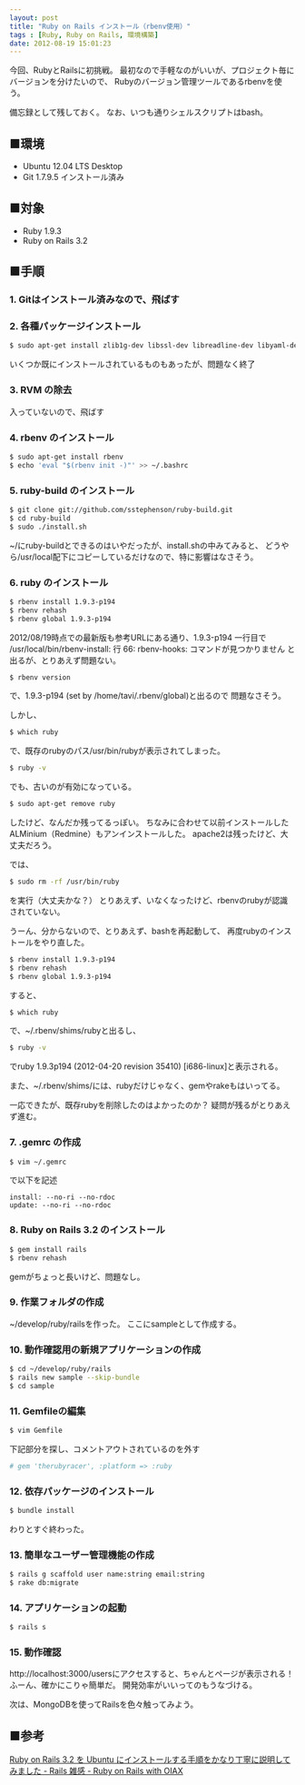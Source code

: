 ```yaml
---
layout: post
title: "Ruby on Rails インストール（rbenv使用）"
tags : [Ruby, Ruby on Rails, 環境構築]
date: 2012-08-19 15:01:23
---
```



今回、RubyとRailsに初挑戦。
最初なので手軽なのがいいが、プロジェクト毎にバージョンを分けたいので、
Rubyのバージョン管理ツールであるrbenvを使う。

備忘録として残しておく。
なお、いつも通りシェルスクリプトはbash。

## ■環境

* Ubuntu 12.04 LTS Desktop
* Git 1.7.9.5 インストール済み

## ■対象
* Ruby 1.9.3
* Ruby on Rails 3.2


## ■手順

### 1. Gitはインストール済みなので、飛ばす


### 2. 各種パッケージインストール

```bash
$ sudo apt-get install zlib1g-dev libssl-dev libreadline-dev libyaml-dev libxml2-dev libxslt-dev libsqlite3-dev g++
```

いくつか既にインストールされているものもあったが、問題なく終了


### 3. RVM の除去
入っていないので、飛ばす

### 4. rbenv のインストール


```bash
$ sudo apt-get install rbenv
$ echo 'eval "$(rbenv init -)"' >> ~/.bashrc
```


### 5. ruby-build のインストール


```bash
$ git clone git://github.com/sstephenson/ruby-build.git
$ cd ruby-build
$ sudo ./install.sh
```


~/にruby-buildとできるのはいやだったが、install.shの中みてみると、
どうやら/usr/local配下にコピーしているだけなので、特に影響はなさそう。


### 6. ruby のインストール


```bash
$ rbenv install 1.9.3-p194
$ rbenv rehash
$ rbenv global 1.9.3-p194
```


2012/08/19時点での最新版も参考URLにある通り、1.9.3-p194
一行目で
/usr/local/bin/rbenv-install: 行 66: rbenv-hooks: コマンドが見つかりません
と出るが、とりあえず問題ない。


```bash
$ rbenv version
```

で、1.9.3-p194 (set by /home/tavi/.rbenv/global)と出るので
問題なさそう。

しかし、

```bash
$ which ruby
```

で、既存のrubyのパス/usr/bin/rubyが表示されてしまった。

```bash
$ ruby -v
```

でも、古いのが有効になっている。


```bash
$ sudo apt-get remove ruby
```

したけど、なんだか残ってるっぽい。
ちなみに合わせて以前インストールしたALMinium（Redmine）もアンインストールした。
apache2は残ったけど、大丈夫だろう。

では、

```bash
$ sudo rm -rf /usr/bin/ruby
```

を実行（大丈夫かな？）
とりあえず、いなくなったけど、rbenvのrubyが認識されていない。


うーん、分からないので、とりあえず、bashを再起動して、
再度rubyのインストールをやり直した。

```bash
$ rbenv install 1.9.3-p194
$ rbenv rehash
$ rbenv global 1.9.3-p194
```

すると、

```bash
$ which ruby
```

で、~/.rbenv/shims/rubyと出るし、

```bash
$ ruby -v
```

でruby 1.9.3p194 (2012-04-20 revision 35410) [i686-linux]と表示される。

また、~/.rbenv/shims/には、rubyだけじゃなく、gemやrakeもはいってる。

一応できたが、既存rubyを削除したのはよかったのか？
疑問が残るがとりあえず進む。


### 7. .gemrc の作成


```bash
$ vim ~/.gemrc
```

で以下を記述

```
install: --no-ri --no-rdoc
update: --no-ri --no-rdoc
```


### 8. Ruby on Rails 3.2 のインストール

```bash
$ gem install rails
$ rbenv rehash
```

gemがちょっと長いけど、問題なし。


### 9. 作業フォルダの作成

~/develop/ruby/railsを作った。
ここにsampleとして作成する。


### 10. 動作確認用の新規アプリケーションの作成

```bash
$ cd ~/develop/ruby/rails
$ rails new sample --skip-bundle
$ cd sample
```


### 11. Gemfileの編集

```bash
$ vim Gemfile
```

下記部分を探し、コメントアウトされているのを外す

```ruby
# gem 'therubyracer', :platform => :ruby
```


### 12. 依存パッケージのインストール

```bash
$ bundle install
```

わりとすぐ終わった。

### 13. 簡単なユーザー管理機能の作成

```bash
$ rails g scaffold user name:string email:string
$ rake db:migrate
```


### 14. アプリケーションの起動

```bash
$ rails s
```


### 15. 動作確認

http://localhost:3000/usersにアクセスすると、ちゃんとページが表示される！
ふーん、確かにこりゃ簡単だ。
開発効率がいいってのもうなづける。

次は、MongoDBを使ってRailsを色々触ってみよう。

## ■参考

[Ruby on Rails 3.2 を Ubuntu にインストールする手順をかなり丁寧に説明してみました - Rails 雑感 - Ruby on Rails with OIAX](http://www.oiax.jp/rails/zakkan/rails_3_2_installation_on_ubuntu.html)


